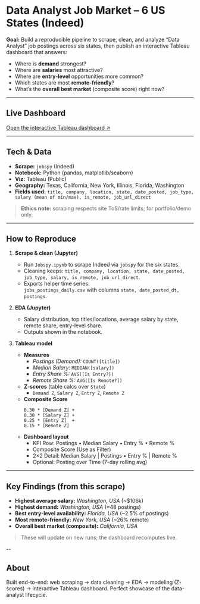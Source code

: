 # Data Analyst Job Market – 6 US States (Indeed)

**Goal:** Build a reproducible pipeline to scrape, clean, and analyze “Data Analyst” job postings across six states, then publish an interactive Tableau dashboard that answers:
- Where is **demand** strongest?
- Where are **salaries** most attractive?
- Where are **entry-level** opportunities more common?
- Which states are most **remote-friendly**?
- What’s the **overall best market** (composite score) right now?

---

## Live Dashboard
[Open the interactive Tableau dashboard ↗](https://public.tableau.com/app/profile/rachana.pandey5721/viz/DataAnalystJobMarketAnalysis/Dashboard2#1)


---

## Tech & Data
- **Scrape:** `jobspy` (Indeed)  
- **Notebook:** Python (pandas, matplotlib/seaborn)  
- **Viz:** Tableau (Public)  
- **Geography:** Texas, California, New York, Illinois, Florida, Washington  
- **Fields used:** `title, company, location, state, date_posted, job_type, salary (mean of min/max), is_remote, job_url_direct`

> **Ethics note:** scraping respects site ToS/rate limits; for portfolio/demo only.

---

## How to Reproduce

1. **Scrape & clean (Jupyter)**
   - Run `Jobspy.ipynb` to scrape Indeed via `jobspy` for the six states.
   - Cleaning keeps: `title, company, location, state, date_posted, job_type, salary, is_remote, job_url_direct`.
   - Exports helper time series:  
     `jobs_postings_daily.csv` with columns `state, date_posted_dt, postings`.

2. **EDA (Jupyter)**
   - Salary distribution, top titles/locations, average salary by state, remote share, entry-level share.
   - Outputs shown in the notebook.

3. **Tableau model**
   - **Measures**
     - *Postings (Demand):* `COUNT([title])`
     - *Median Salary:* `MEDIAN([salary])`
     - *Entry Share %:* `AVG([Is Entry?])`
     - *Remote Share %:* `AVG([Is Remote?])`
   - **Z-scores** (table calcs over `State`)
     - `Demand Z`, `Salary Z`, `Entry Z`, `Remote Z`
   - **Composite Score**  
     ```
     0.30 * [Demand Z] +
     0.30 * [Salary Z] +
     0.25 * [Entry Z]  +
     0.15 * [Remote Z]
     ```
   - **Dashboard layout**
     - KPI Row: Postings • Median Salary • Entry % • Remote %
     - Composite Score (Use as Filter)
     - 2×2 Detail: Median Salary | Postings • Entry % | Remote %
     - Optional: Posting over Time (7-day rolling avg)

---

## Key Findings (from this scrape)
- **Highest average salary:** *Washington, USA* (~$106k)
- **Highest demand:** *Washington, USA* (≈48 postings)
- **Best entry-level availability:** *Florida, USA* (~2.5% of postings)
- **Most remote-friendly:** *New York, USA* (~26% remote)
- **Overall best market (composite):** *California, USA*

> These will update on new runs; the dashboard recomputes live.

--
## About
Built end-to-end: web scraping → data cleaning → EDA → modeling (Z-scores) → interactive Tableau dashboard. Perfect showcase of the data-analyst lifecycle.

